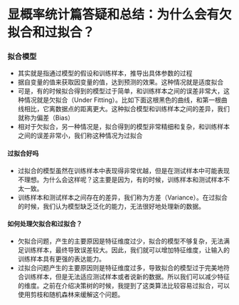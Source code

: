 #  显概率统计篇答疑和总结：为什么会有欠拟合和过拟合？
### 拟合模型
- 其实就是指通过模型的假设和训练样本，推导出具体参数的过程
- 据自变量的值来获取因变量的值，达到预测的效果。这种情况就是适度拟合
- 可是，有的时候拟合得到的模型过于简单，和训练样本之间的误差非常大，这种情况就是欠拟合（Under Fitting）。比如下面这根黑色的曲线，和第一根曲线相比，它离数据点的距离更大。这种拟合模型和训练样本之间的差异，我们就称为偏差（Bias）
- 相对于欠拟合，另一种情况是，拟合得到的模型非常精细和复杂，和训练样本之间的误差非常小，我们称这种情况为过拟合
####  过拟合好吗
- 过拟合的模型虽然在训练样本中表现得非常优越，但是在测试样本中可能表现不理想。为什么会这样呢？这主要是因为，有的时候，训练样本和测试样本不太一致。
- 训练样本和测试样本之间存在的差异，我们称为方差（Variance）。在过拟合的时候，我们认为模型缺乏泛化的能力，无法很好地处理新的数据。
#### 如何处理欠拟合和过拟合？
- 欠拟合问题，产生的主要原因是特征维度过少，拟合的模型不够复杂，无法满足训练样本，最终导致误差较大。因此，我们就可以增加特征维度，让输入的训练样本具有更强的表达能力。
- 过拟合问题产生的主要原因则是特征维度过多，导致拟合的模型过于完美地符合训练样本，但是无法适应测试样本或者说新的数据。所以我们可以减少特征的维度。之前在介绍决策树的时候，我提到了这类算法比较容易过拟合，可以使用剪枝和随机森林来缓解这个问题。
